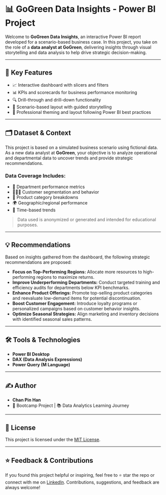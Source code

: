 # 📊 GoGreen Data Insights - Power BI Project

Welcome to **GoGreen Data Insights**, an interactive Power BI report developed for a scenario-based business case. In this project, you take on the role of a **data analyst at GoGreen**, delivering insights through visual storytelling and data analysis to help drive strategic decision-making.

---

## 🚀 Key Features

- 📈 Interactive dashboard with slicers and filters
- 📊 KPIs and scorecards for business performance monitoring
- 🔍 Drill-through and drill-down functionality
- 📌 Scenario-based layout with guided storytelling
- 🎨 Professional theming and layout following Power BI best practices

---

## 🗂️ Dataset & Context

This project is based on a simulated business scenario using fictional data. As a new data analyst at **GoGreen**, your objective is to analyze operational and departmental data to uncover trends and provide strategic recommendations.

### Data Coverage Includes:

- 🌱 Department performance metrics
- 🧑‍🤝‍🧑 Customer segmentation and behavior
- 💼 Product category breakdowns
- 🌍 Geographic/regional performance
- 📅 Time-based trends

> Data used is anonymized or generated and intended for educational purposes.

---

## 💡 Recommendations

Based on insights gathered from the dashboard, the following strategic recommendations are proposed:

- **Focus on Top-Performing Regions:** Allocate more resources to high-performing regions to maximize returns.
- **Improve Underperforming Departments:** Conduct targeted training and efficiency audits for departments below KPI benchmarks.
- **Enhance Product Offerings:** Promote top-selling product categories and reevaluate low-demand items for potential discontinuation.
- **Boost Customer Engagement:** Introduce loyalty programs or personalized campaigns based on customer behavior insights.
- **Optimize Seasonal Strategies:** Align marketing and inventory decisions with identified seasonal sales patterns.

---

## 🛠️ Tools & Technologies

- **Power BI Desktop**
- **DAX (Data Analysis Expressions)**
- **Power Query (M Language)**

---

## ✍️ Author

- **Chan Pin Han**  
- 💼 Bootcamp Project | 📚 Data Analytics Learning Journey  

---

## 📄 License

This project is licensed under the [MIT License](LICENSE).

---

## ⭐ Feedback & Contributions

If you found this project helpful or inspiring, feel free to ⭐ star the repo or connect with me on [LinkedIn](https://www.linkedin.com/in/yourprofile). Contributions, suggestions, and feedback are always welcome!


